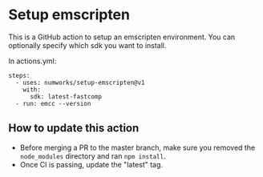 # Setup emscripten

This is a GitHub action to setup an emscripten environment.
You can optionally specify which sdk you want to install.

In actions.yml:

```
steps:
  - uses: numworks/setup-emscripten@v1
    with:
      sdk: latest-fastcomp
  - run: emcc --version
```

## How to update this action

- Before merging a PR to the master branch, make sure you removed the `node_modules` directory and ran `npm install`.
- Once CI is passing, update the "latest" tag.
